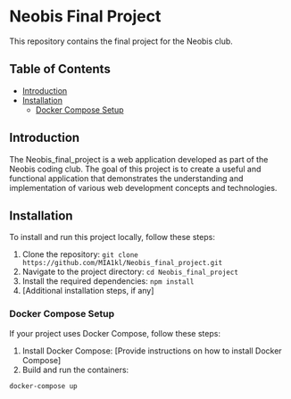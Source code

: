 # Neobis Final Project

This repository contains the final project for the Neobis club.

## Table of Contents

- [Introduction](#introduction)
- [Installation](#installation)
  - [Docker Compose Setup](#docker-compose-setup)


## Introduction

The Neobis_final_project is a web application developed as part of the Neobis coding club. The goal of this project is to create a useful and functional application that demonstrates the understanding and implementation of various web development concepts and technologies.

## Installation

To install and run this project locally, follow these steps:

1. Clone the repository: `git clone https://github.com/MIA1kl/Neobis_final_project.git`
2. Navigate to the project directory: `cd Neobis_final_project`
3. Install the required dependencies: `npm install`
4. [Additional installation steps, if any]

### Docker Compose Setup

If your project uses Docker Compose, follow these steps:

1. Install Docker Compose: [Provide instructions on how to install Docker Compose]
2. Build and run the containers:

```bash
docker-compose up
